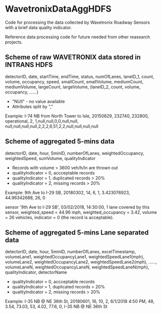 # WavetronixDataAggHDFS

Code for processing the data collected by Wavetronix Roadway Sensors with a brief data quality indicator.

Reference data processing code for future needed from other reasearch projects.

## Scheme of raw WAVETRONIX data stored in INTRANS HDFS

detectorID, date, startTime, endTime, status, numOfLanes, laneID_1, count, volume, occupancy, speed, smallCount, 
smallVolume, mediumCount, mediumVolume, largeCount, largeVolume, (laneID_2, count, volume, occupancy, ......)

- "NUll" - no value available
- Attributes split by "," 

Example:
I-74 NB from North Tower to Isle, 20150829, 232740, 232800, operational, 2, 1,null,null,0,0,null,null,
null,null,null,null,2,2,2,6,51,2,2,null,null,null,null

## Scheme of aggregated 5-mins data

detectorID, date, hour, 5minID, numberOfLanes, weightedOccupancy, weightedSpeed, sumVolume, qualityIndicator

- Records with volume > 3600 veh/h/ln are thrown out
- qualityIndicator = 0, accceptable records
- qualityIndicator = 1, duplicated records > 20%
- qualityIndicator = 2, missing records > 20%

Example:
9th Ave to I-29 SB, 20180302, 14, 6, 1, 3.423076923, 44.96342688, 26, 0

sensor '9th Ave to I-29 SB', 03/02/2018, 14:30:00, 1 lane covered by this sensor, weighted_speed = 44.96 mph, weighted_occupancy = 3.42, volume = 26 vehicles, indicator = 0 (the record is acceptable).

## Scheme of aggregated 5-mins Lane separated data

detectorID, date, hour, 5minID, numberOfLanes, excelTimestamp, volumeLane1, weightedOccupancyLane1, weightedSpeedLane1(mph), volumeLane2, weightedOccupancyLane2, weightedSpeedLane2(mph), ......, volumeLaneN, weightedOccupancyLaneN, weightedSpeedLaneN(mph), qualityIndicator, detectorName

- qualityIndicator = 0, accceptable records
- qualityIndicator = 1, duplicated records > 20%
- qualityIndicator = 2, missing records > 20%

Example:
I-35 NB @ NE 36th St, 20180601, 16, 10, 2, 6/1/2018 4:50 PM, 48, 3.54, 73.03, 53, 4.02, 77.6, 0, I-35 NB @ NE 36th St